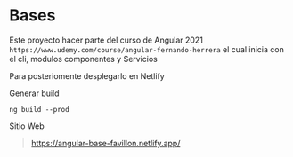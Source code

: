 # Bases

Este proyecto hacer parte del curso de Angular 2021 `https://www.udemy.com/course/angular-fernando-herrera`
el cual inicia con el cli, modulos componentes y Servicios


Para posteriomente desplegarlo en  Netlify

Generar build 

```shell
ng build --prod
```


Sitio Web

> https://angular-base-favillon.netlify.app/